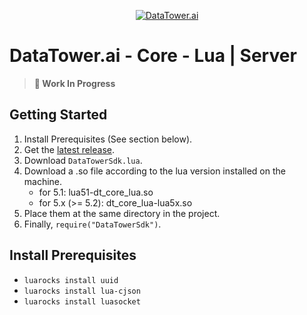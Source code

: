 <p align="center">
    <a href="https://datatower.ai/" target="_blank">
        <picture>
            <source srcset="https://dash.datatower.ai/logo_v2.png" media="(prefers-color-scheme: dark)">
            <source srcset="https://dash.datatower.ai/logoWhite_v2.png" media="(prefers-color-scheme: light)" >
            <img src="https://dash.datatower.ai/logoWhite_v2.png" alt="DataTower.ai">
        </picture>
    </a>
</p>

# DataTower.ai - Core - Lua | Server

> **🚧 Work In Progress**

## Getting Started
1. Install Prerequisites (See section below).
2. Get the [latest release](https://github.com/datatower-ai/sdk-core-lua/releases/latest).
3. Download `DataTowerSdk.lua`.
4. Download a .so file according to the lua version installed on the machine.
   - for 5.1: lua51-dt_core_lua.so
   - for 5.x (>= 5.2): dt_core_lua-lua5x.so 
5. Place them at the same directory in the project.
6. Finally, `require("DataTowerSdk")`.

## Install Prerequisites
- `luarocks install uuid`
- `luarocks install lua-cjson`
- `luarocks install luasocket`
